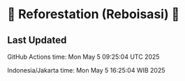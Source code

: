 
# 🌳 Reforestation (Reboisasi) 🌲

## Last Updated

GitHub Actions time: Mon May  5 09:25:04 UTC 2025

Indonesia/Jakarta time: Mon May  5 16:25:04 WIB 2025

